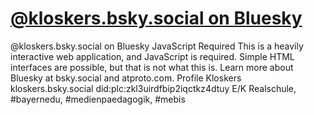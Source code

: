 # [@kloskers.bsky.social on Bluesky](https://staging.bsky.app/profile/kloskers.bsky.social)

@kloskers.bsky.social on Bluesky JavaScript Required This is a heavily interactive web application, and JavaScript is required. Simple HTML interfaces are possible, but that is not what this is. Learn more about Bluesky at bsky.social and atproto.com. Profile Kloskers kloskers.bsky.social did:plc:zkl3uirdfbip2iqctkz4dtuy E/K Realschule, #bayernedu, #medienpaedagogik, #mebis